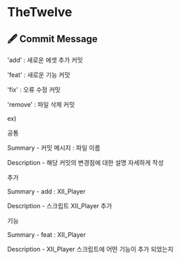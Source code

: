 # TheTwelve


## 🖋️ Commit Message

'add' : 새로운 에셋 추가 커밋

'feat' : 새로운 기능 커밋

'fix' : 오류 수정 커밋

'remove' : 파일 삭제 커밋

ex)

공통

Summary - 커밋 메시지 : 파일 이름

Description - 해당 커밋의 변경점에 대한 설명 자세하게 작성


추가

Summary - add : XII_Player

Description - 스크립트 XII_Player 추가


기능

Summary - feat : XII_Player

Description - XII_Player 스크립트에 어떤 기능이 추가 되었는지
